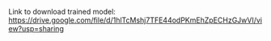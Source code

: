 Link to download trained model: https://drive.google.com/file/d/1hlTcMshj7TFE44odPKmEhZpECHzGJwVI/view?usp=sharing
